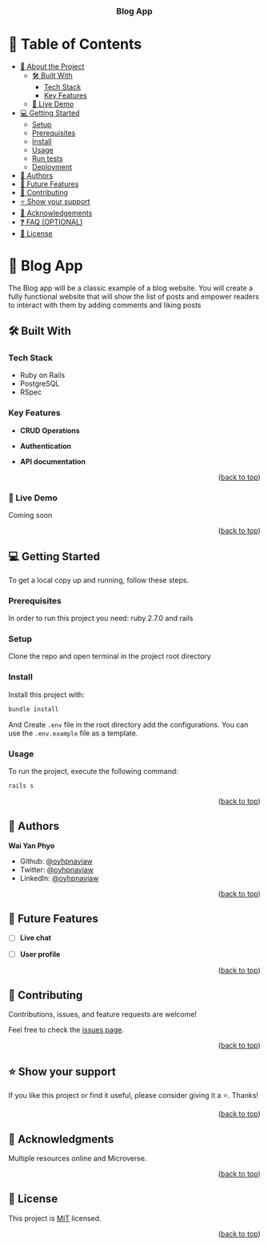<a name="readme-top"></a>

<div align="center">
<h3><b>Blog App</b></h3>
</div>

# 📗 Table of Contents

- [📖 About the Project](#about-project)
  - [🛠 Built With](#built-with)
    - [Tech Stack](#tech-stack)
    - [Key Features](#key-features)
  - [🚀 Live Demo](#live-demo)
- [💻 Getting Started](#getting-started)
  - [Setup](#setup)
  - [Prerequisites](#prerequisites)
  - [Install](#install)
  - [Usage](#usage)
  - [Run tests](#run-tests)
  - [Deployment](#triangular_flag_on_post-deployment)
- [👥 Authors](#authors)
- [🔭 Future Features](#future-features)
- [🤝 Contributing](#contributing)
- [⭐️ Show your support](#support)
- [🙏 Acknowledgements](#acknowledgements)
- [❓ FAQ (OPTIONAL)](#faq)
- [📝 License](#license)

# 📖 Blog App <a name="about-project"></a>

The Blog app will be a classic example of a blog website. You will create a fully functional website that will show the list of posts and empower readers to interact with them by adding comments and liking posts

## 🛠 Built With <a name="built-with"></a>

### Tech Stack <a name="tech-stack"></a>

- Ruby on Rails
- PostgreSQL
- RSpec

### Key Features <a name="key-features"></a>

- **CRUD Operations**

- **Authentication**

- **API documentation**

<p align="right">(<a href="#readme-top">back to top</a>)</p>

### 🚀 Live Demo

Coming soon

<p align="right">(<a href="#readme-top">back to top</a>)</p>

## 💻 Getting Started <a name="getting-started"></a>

To get a local copy up and running, follow these steps.

### Prerequisites

In order to run this project you need: ruby 2.7.0 and rails

### Setup

Clone the repo and open terminal in the project root directory

### Install

Install this project with:

```sh
bundle install
```

And Create `.env` file in the root directory add the configurations.
You can use the `.env.example` file as a template.

### Usage

To run the project, execute the following command:

```sh
rails s
```

<p align="right">(<a href="#readme-top">back to top</a>)</p>

## 👥 Authors <a name="authors"></a>

**Wai Yan Phyo**

- Github: [@oyhpnayiaw](https://github.com/oyhpnayiaw)
- Twitter: [@oyhpnayiaw](https://twitter.com/oyhpnayiaw)
- LinkedIn: [@oyhpnayiaw](https://linkedin.com/in/oyhpnayiaw)

<p align="right">(<a href="#readme-top">back to top</a>)</p>

## 🔭 Future Features <a name="future-features"></a>

- [ ] **Live chat**

- [ ] **User profile**

<p align="right">(<a href="#readme-top">back to top</a>)</p>

## 🤝 Contributing <a name="contributing"></a>

Contributions, issues, and feature requests are welcome!

Feel free to check the [issues page](../../issues/).

<p align="right">(<a href="#readme-top">back to top</a>)</p>

## ⭐️ Show your support <a name="support"></a>

If you like this project or find it useful, please consider giving it a ⭐️. Thanks!

<p align="right">(<a href="#readme-top">back to top</a>)</p>

## 🙏 Acknowledgments <a name="acknowledgements"></a>

Multiple resources online and Microverse.

<p align="right">(<a href="#readme-top">back to top</a>)</p>

## 📝 License <a name="license"></a>

This project is [MIT](./LICENSE) licensed.

<p align="right">(<a href="#readme-top">back to top</a>)</p>
